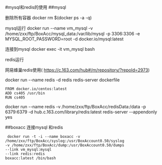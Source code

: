 #mysql和redis的使用
##mysql

删除所有容器
docker rm $(docker ps -a -q) 

mysql运行
docker run --name vm_mysql -v /home/zxx/ftp/BoxAcc/mysql_data:/var/lib/mysql -p 3306:3306 -e MYSQL_ROOT_PASSWORD=root -d docker.io/mysql:latest

连接到mysql
 docker exec -it  vm_mysql  bash 
   
redis运行  

网易蜂巢redis使用( https://c.163.com/hub#/m/repository/?repoId=2973) 


docker run --name redis -d redis redis-server 
dockerfile  
```
FROM docker.io/centos:latest
ADD cs405 /usr/bin
RUN cs405
```

 docker run --name redis -v /home/zxx/ftp/BoxAcc/redisData:/data -p 6379:6379 -d hub.c.163.com/library/redis:latest redis-server --appendonly yes  

##boxacc 连接mysql 和redis
```
 docker run -t -i --name boxacc -v /home/zxx/ftp/BoxAcc/syslog:/usr/BoxAccount0.50/syslog 
-v /home/zxx/ftp/BoxAcc/dump:/usr/BoxAccount0.50/dumps 
--link vm_mysql:mysql  
--link redis:redis
boxacc:latest /bin/bash   
```
